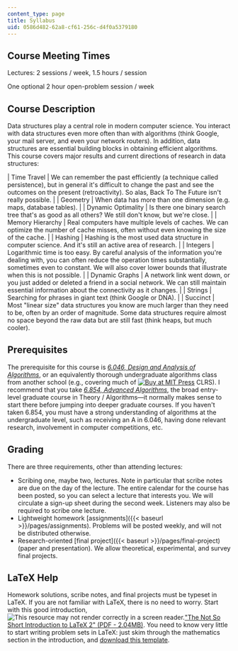```yaml
---
content_type: page
title: Syllabus
uid: 0586d482-62a8-cf61-256c-d4f0a5379180
---
```


Course Meeting Times
--------------------

Lectures: 2 sessions / week, 1.5 hours / session

One optional 2 hour open-problem session / week

Course Description
------------------

Data structures play a central role in modern computer science. You interact with data structures even more often than with algorithms (think Google, your mail server, and even your network routers). In addition, data structures are essential building blocks in obtaining efficient algorithms. This course covers major results and current directions of research in data structures:

| Time Travel | We can remember the past efficiently (a technique called persistence), but in general it's difficult to change the past and see the outcomes on the present (retroactivity). So alas, Back To The Future isn't really possible. |
| Geometry | When data has more than one dimension (e.g. maps, database tables). |
| Dynamic Optimality | Is there one binary search tree that's as good as all others? We still don't know, but we're close. |
| Memory Hierarchy | Real computers have multiple levels of caches. We can optimize the number of cache misses, often without even knowing the size of the cache. |
| Hashing | Hashing is the most used data structure in computer science. And it's still an active area of research. |
| Integers | Logarithmic time is too easy. By careful analysis of the information you're dealing with, you can often reduce the operation times substantially, sometimes even to constant. We will also cover lower bounds that illustrate when this is not possible. |
| Dynamic Graphs | A network link went down, or you just added or deleted a friend in a social network. We can still maintain essential information about the connectivity as it changes. |
| Strings | Searching for phrases in giant text (think Google or DNA). |
| Succinct | Most "linear size" data structures you know are much larger than they need to be, often by an order of magnitude. Some data structures require almost no space beyond the raw data but are still fast (think heaps, but much cooler). 

Prerequisites
-------------

The prerequisite for this course is [_6.046, Design and Analysis of Algorithms_](/courses/6-046j-design-and-analysis-of-algorithms-spring-2012), or an equivalently thorough undergraduate algorithms class from another school (e.g., covering much of [![Buy at MIT Press](/images/mp_logo.gif)](https://mitpress.mit.edu/9780262533058) CLRS). I recommend that you take [_6.854, Advanced Algorithms_](/courses/6-854j-advanced-algorithms-fall-2008), the broad entry-level graduate course in Theory / Algorithms—it normally makes sense to start there before jumping into deeper graduate courses. If you haven't taken 6.854, you must have a strong understanding of algorithms at the undergraduate level, such as receiving an A in 6.046, having done relevant research, involvement in computer competitions, etc.

Grading
-------

There are three requirements, other than attending lectures:

*   Scribing one, maybe two, lectures. Note in particular that scribe notes are due on the day of the lecture. The entire calendar for the course has been posted, so you can select a lecture that interests you. We will circulate a sign-up sheet during the second week. Listeners may also be required to scribe one lecture.
*   Lightweight homework [assignments]({{< baseurl >}}/pages/assignments). Problems will be posted weekly, and will not be distributed otherwise.
*   Research-oriented [final project]({{< baseurl >}}/pages/final-project) (paper and presentation). We allow theoretical, experimental, and survey final projects.

LaTeX Help
----------

Homework solutions, scribe notes, and final projects must be typeset in LaTeX. If you are not familiar with LaTeX, there is no need to worry. Start with this good introduction, ![This resource may not render correctly in a screen reader.](/images/inacessible.gif)["The Not So Short Introduction to LaTeX 2" (PDF - 2.04MB)](http://tug.ctan.org/info/lshort/english/lshort.pdf). You need to know very little to start writing problem sets in LaTeX: just skim through the mathematics section in the introduction, and [download this template](https://courses.csail.mit.edu/6.851/spring12/hw-template.tex).